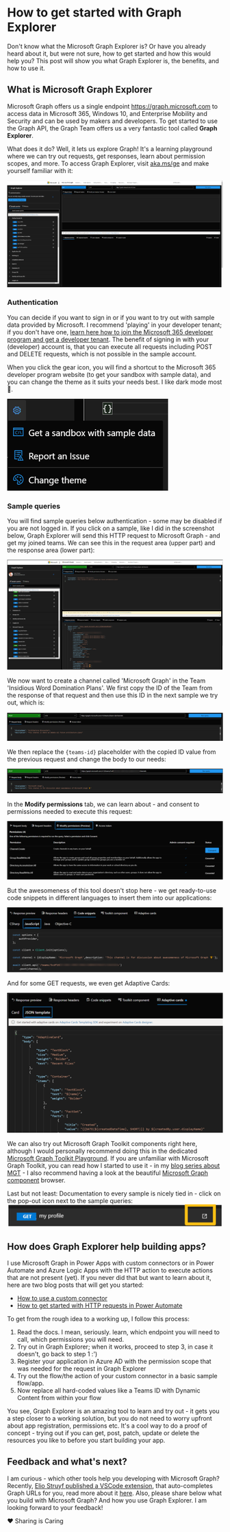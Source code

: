 # How to get started with Graph Explorer

Don't know what the Microsoft Graph Explorer is? Or have you already heard about it, but were not sure, how to get started and how this would help you? This post will show you what Graph Explorer is, the benefits, and how to use it. 

## What is Microsoft Graph Explorer

Microsoft Graph offers us a single endpoint https://graph.microsoft.com to access data in Microsoft 365, Windows 10, and Enterprise Mobility and Security and can be used by makers and developers. To get started to use the Graph API, the Graph Team offers us a very fantastic tool called **Graph Explorer**. 

What does it do? Well, it lets us explore Graph! It's a learning playground where we can try out requests, get responses, learn about permission scopes, and more. To access Graph Explorer, visit [aka.ms/ge](https://aka.ms/ge) and make yourself familiar with it: 

![Overview of Graph Explorer](https://github.com/LuiseFreese/blog/blob/main/media/GraphExplorer/overview.png)

### Authentication

You can decide if you want to sign in or if you want to try out with sample data provided by Microsoft. I recommend 'playing' in your developer tenant; if you don't have one, [learn here how to join the Microsoft 365 developer program and get a developer tenant](https://techcommunity.microsoft.com/t5/microsoft-365-pnp-blog/what-is-a-dev-tenant-and-why-would-you-want-one/ba-p/2036610). The benefit of signing in with your (developer) account is, that you can execute all requests including POST and DELETE requests, which is not possible in the sample account. 

When you click the gear icon, you will find a shortcut to the Microsoft 365 developer program website (to get your sandbox with sample data), and you can change the theme as it suits your needs best. I like dark mode most 🖤. 

![Microsoft Graph Gear](https://github.com/LuiseFreese/blog/blob/main/media/GraphExplorer/gear.png)

### Sample queries

You will find sample queries below authentication - some may be disabled if you are not logged in. If you click on a sample, like I did in the screenshot below, Graph Explorer will send this HTTP request to Microsoft Graph - and get my joined teams. We can see this in the request area (upper part) and the response area (lower part): 

![Get my joined Teams](https://github.com/LuiseFreese/blog/blob/main/media/GraphExplorer/teams-channel.png)

We now want to create a channel called 'Microsoft Graph' in the Team 'Insidious Word Domination Plans'. We first copy the ID of the Team from the response of that request and then use this ID in the next sample we try out, which is: 

![post a channel](https://github.com/LuiseFreese/blog/blob/main/media/GraphExplorer/post-teams-channel.png)

We then replace the `{teams-id}` placeholder with the copied ID value from the previous request and change the body to our needs: 

![post a channel to my team](https://github.com/LuiseFreese/blog/blob/main/media/GraphExplorer/post-teams-channel-replace.png)

In the **Modify permissions** tab, we can learn about - and consent to permissions needed to execute this request:

![modify permissions](https://github.com/LuiseFreese/blog/blob/main/media/GraphExplorer/modify-permissions.png)

But the awesomeness of this tool doesn't stop here - we get ready-to-use code snippets in different languages to insert them into our applications:

![code snippet](https://github.com/LuiseFreese/blog/blob/main/media/GraphExplorer/code-snippet-js.png)

And for some GET requests, we even get Adaptive Cards:

![Adaptive Card JSON](https://github.com/LuiseFreese/blog/blob/main/media/GraphExplorer/adaptivecards-json.png)

We can also try out Microsoft Graph Toolkit components right here, although I would personally recommend doing this in the dedicated [Microsoft Graph Toolkit Playground](https://mgt.dev). If you are unfamiliar with Microsoft Graph Toolkit, you can read how I started to use it - in my [blog series about MGT](https://m365princess.com/exploring-microsoft-graph-toolkit-lap-as-non-developer/) - I also recommend having a look at the beautiful [Microsoft Graph component](https://developer.microsoft.com/en-us/graph/components ) browser. 

Last but not least: Documentation to every sample is nicely tied in - click on the pop-out icon next to the sample queries: 
![pop-out that links to docs](https://github.com/LuiseFreese/blog/blob/main/media/GraphExplorer/pop-out-docs.png)

## How does Graph Explorer help building apps? 

I use Microsoft Graph in Power Apps with custom connectors or in Power Automate and Azure Logic Apps with the HTTP action to execute actions that are not present (yet). If you never did that but want to learn about it, here are two blog posts that will get you started: 

* [How to use a custom connector](https://m365princess.com/how-to-use-a-custom-connector-in-power-automate/)
* [How to get started with HTTP requests in Power Automate](https://m365princess.com/how-to-get-started-with-http-requests-in-power-automate/)

To get from the rough idea to a working up, I follow this process: 

1. Read the docs. I mean, seriously. learn, which endpoint you will need to call, which permissions you will need. 
2. Try out in Graph Explorer; when it works, proceed to step 3, in case it doesn't, go back to step 1 :')
3. Register your application in Azure AD with the permission scope that was needed for the request in Graph Explorer
4. Try out the flow/the action of your custom connector in a basic sample flow/app. 
5. Now replace all hard-coded values like a Teams ID with Dynamic Content from within your flow

You see, Graph Explorer is an amazing tool to learn and try out - it gets you a step closer to a working solution, but you do not need to worry upfront about app registration, permissions etc. It's a cool way to do a proof of concept - trying out if you can get, post, patch, update or delete the resources you like to before you start building your app. 

## Feedback and what's next? 

I am curious - which other tools help you developing with Microsoft Graph? Recently, [Elio Struyf published a VSCode extension](https://marketplace.visualstudio.com/items?itemName=eliostruyf.vscode-msgraph-autocomplete), that auto-completes Graph URLs for you, read more about it [here](https://techcommunity.microsoft.com/t5/microsoft-365-pnp-blog/new-vscode-extension-for-autocompleting-your-microsoft-graph/ba-p/2231013). Also, please share below what you build with Microsoft Graph? And how you use Graph Explorer. I am looking forward to your feedback! 

❤ Sharing is Caring



